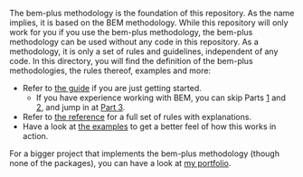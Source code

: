 The bem-plus methodology is the foundation of this repository. As the name implies, it is based on the BEM methodology. While this repository will only work for you if you use the bem-plus methodology, the bem-plus methodology can be used without any code in this repository. As a methodology, it is only a set of rules and guidelines, independent of any code. In this directory, you will find the definition of the bem-plus methodologies, the rules thereof, examples and more:

- Refer to [the guide](guide/) if you are just getting started.
  - If you have experience working with BEM, you can skip Parts [1](guide/part-1) and [2](guide/part-1), and jump in at [Part 3](guide/part-3).
- Refer to [the reference](reference.md) for a full set of rules with explanations.
- Have a look at [the examples](examples/) to get a better feel of how this works in action.

For a bigger project that implements the bem-plus methodology (though none of the packages), you can have a look at [my portfolio](https://github.com/stefanbaumeler/portfolio/tree/main/src/styles).
